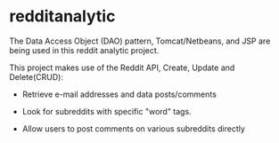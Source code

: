 # redditanalytic
The Data Access Object (DAO) pattern, Tomcat/Netbeans, and JSP are being used in this reddit analytic project.

This project makes use of the Reddit API, Create, Update and Delete(CRUD):

- Retrieve e-mail addresses and data posts/comments

- Look for subreddits with specific "word" tags.

- Allow users to post comments on various subreddits directly
